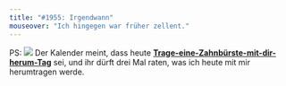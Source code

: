 ```yaml
---
title: "#1955: Irgendwann"
mouseover: "Ich hingegen war früher zellent."
---
```


PS:
<a href="http://www.fonflatter.de/kalender"><img src="http://www.fonflatter.de/bilder/2011.png"></a>
Der Kalender meint, dass heute <a  href="http://www.fonflatter.de/kalender"><strong>Trage-eine-Zahnbürste-mit-dir-herum-Tag</strong></a> sei, und ihr dürft drei Mal raten, was ich heute mit mir herumtragen werde. 
